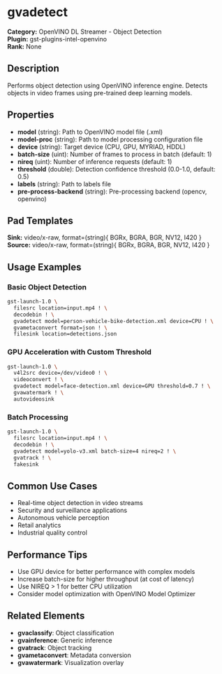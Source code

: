# gvadetect

**Category:** OpenVINO DL Streamer - Object Detection  
**Plugin:** gst-plugins-intel-openvino  
**Rank:** None  

## Description
Performs object detection using OpenVINO inference engine. Detects objects in video frames using pre-trained deep learning models.

## Properties
- **model** (string): Path to OpenVINO model file (.xml)
- **model-proc** (string): Path to model processing configuration file
- **device** (string): Target device (CPU, GPU, MYRIAD, HDDL)
- **batch-size** (uint): Number of frames to process in batch (default: 1)
- **nireq** (uint): Number of inference requests (default: 1)
- **threshold** (double): Detection confidence threshold (0.0-1.0, default: 0.5)
- **labels** (string): Path to labels file
- **pre-process-backend** (string): Pre-processing backend (opencv, openvino)

## Pad Templates
**Sink:** video/x-raw, format=(string){ BGRx, BGRA, BGR, NV12, I420 }  
**Source:** video/x-raw, format=(string){ BGRx, BGRA, BGR, NV12, I420 }

## Usage Examples

### Basic Object Detection
```bash
gst-launch-1.0 \
  filesrc location=input.mp4 ! \
  decodebin ! \
  gvadetect model=person-vehicle-bike-detection.xml device=CPU ! \
  gvametaconvert format=json ! \
  filesink location=detections.json
```

### GPU Acceleration with Custom Threshold
```bash
gst-launch-1.0 \
  v4l2src device=/dev/video0 ! \
  videoconvert ! \
  gvadetect model=face-detection.xml device=GPU threshold=0.7 ! \
  gvawatermark ! \
  autovideosink
```

### Batch Processing
```bash
gst-launch-1.0 \
  filesrc location=input.mp4 ! \
  decodebin ! \
  gvadetect model=yolo-v3.xml batch-size=4 nireq=2 ! \
  gvatrack ! \
  fakesink
```

## Common Use Cases
- Real-time object detection in video streams
- Security and surveillance applications
- Autonomous vehicle perception
- Retail analytics
- Industrial quality control

## Performance Tips
- Use GPU device for better performance with complex models
- Increase batch-size for higher throughput (at cost of latency)
- Use NIREQ > 1 for better CPU utilization
- Consider model optimization with OpenVINO Model Optimizer

## Related Elements
- **gvaclassify**: Object classification
- **gvainference**: Generic inference
- **gvatrack**: Object tracking
- **gvametaconvert**: Metadata conversion
- **gvawatermark**: Visualization overlay
